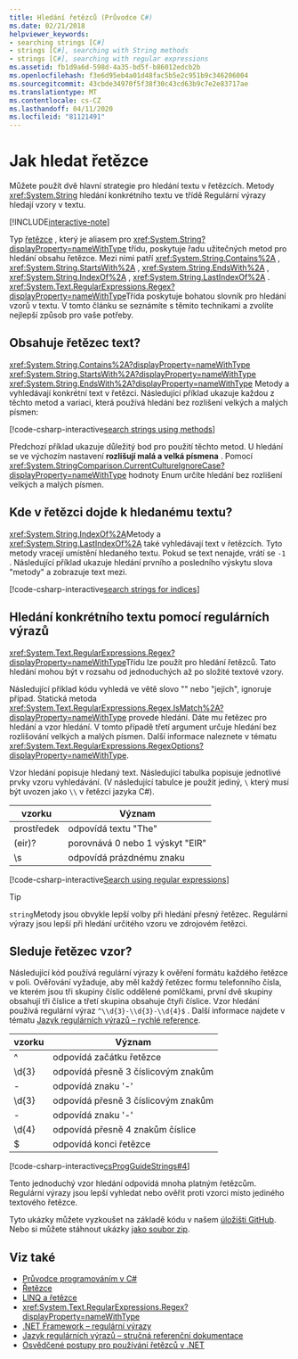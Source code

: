 ```yaml
---
title: Hledání řetězců (Průvodce C#)
ms.date: 02/21/2018
helpviewer_keywords:
- searching strings [C#]
- strings [C#], searching with String methods
- strings [C#], searching with regular expressions
ms.assetid: fb1d9a6d-598d-4a35-bd5f-b86012edcb2b
ms.openlocfilehash: f3e6d95eb4a01d48fac5b5e2c951b9c346206004
ms.sourcegitcommit: 43cbde34970f5f38f30c43cd63b9c7e2e83717ae
ms.translationtype: MT
ms.contentlocale: cs-CZ
ms.lasthandoff: 04/11/2020
ms.locfileid: "81121491"
---
```

# <a name="how-to-search-strings"></a>Jak hledat řetězce

Můžete použít dvě hlavní strategie pro hledání textu v řetězcích. Metody <xref:System.String> hledání konkrétního textu ve třídě Regulární výrazy hledají vzory v textu.

[!INCLUDE[interactive-note](~/includes/csharp-interactive-note.md)]

Typ [řetězce](../language-reference/builtin-types/reference-types.md#the-string-type) , který je aliasem pro <xref:System.String?displayProperty=nameWithType> třídu, poskytuje řadu užitečných metod pro hledání obsahu řetězce. Mezi nimi patří <xref:System.String.Contains%2A> , <xref:System.String.StartsWith%2A> , <xref:System.String.EndsWith%2A> , <xref:System.String.IndexOf%2A> , <xref:System.String.LastIndexOf%2A> . <xref:System.Text.RegularExpressions.Regex?displayProperty=nameWithType>Třída poskytuje bohatou slovník pro hledání vzorů v textu. V tomto článku se seznámíte s těmito technikami a zvolíte nejlepší způsob pro vaše potřeby.

## <a name="does-a-string-contain-text"></a>Obsahuje řetězec text?

<xref:System.String.Contains%2A?displayProperty=nameWithType> <xref:System.String.StartsWith%2A?displayProperty=nameWithType> <xref:System.String.EndsWith%2A?displayProperty=nameWithType> Metody a vyhledávají konkrétní text v řetězci. Následující příklad ukazuje každou z těchto metod a variaci, která používá hledání bez rozlišení velkých a malých písmen:

[!code-csharp-interactive[search strings using methods](../../../samples/snippets/csharp/how-to/strings/SearchStrings.cs#1)]

Předchozí příklad ukazuje důležitý bod pro použití těchto metod. U hledání se ve výchozím nastavení **rozlišují malá a velká písmena** . Pomocí <xref:System.StringComparison.CurrentCultureIgnoreCase?displayProperty=nameWithType> hodnoty Enum určíte hledání bez rozlišení velkých a malých písmen.

## <a name="where-does-the-sought-text-occur-in-a-string"></a>Kde v řetězci dojde k hledanému textu?

<xref:System.String.IndexOf%2A>Metody a <xref:System.String.LastIndexOf%2A> také vyhledávají text v řetězcích. Tyto metody vracejí umístění hledaného textu. Pokud se text nenajde, vrátí se `-1` . Následující příklad ukazuje hledání prvního a posledního výskytu slova "metody" a zobrazuje text mezi.
  
[!code-csharp-interactive[search strings for indices](../../../samples/snippets/csharp/how-to/strings/SearchStrings.cs#2)]

## <a name="finding-specific-text-using-regular-expressions"></a>Hledání konkrétního textu pomocí regulárních výrazů

<xref:System.Text.RegularExpressions.Regex?displayProperty=nameWithType>Třídu lze použít pro hledání řetězců. Tato hledání mohou být v rozsahu od jednoduchých až po složité textové vzory.

Následující příklad kódu vyhledá ve větě slovo "" nebo "jejich", ignoruje případ. Statická metoda <xref:System.Text.RegularExpressions.Regex.IsMatch%2A?displayProperty=nameWithType> provede hledání. Dáte mu řetězec pro hledání a vzor hledání. V tomto případě třetí argument určuje hledání bez rozlišování velkých a malých písmen. Další informace naleznete v tématu <xref:System.Text.RegularExpressions.RegexOptions?displayProperty=nameWithType>.  

Vzor hledání popisuje hledaný text. Následující tabulka popisuje jednotlivé prvky vzoru vyhledávání. (V následující tabulce je použit jediný, `\` který musí být uvozen jako `\\` v řetězci jazyka C#).

| vzorku  | Význam     |
| -------- |-------------|
| prostředek      | odpovídá textu "The" |
| (eir)?   | porovnává 0 nebo 1 výskyt "EIR" |
| \s       | odpovídá prázdnému znaku    |
  
[!code-csharp-interactive[Search using regular expressions](../../../samples/snippets/csharp/how-to/strings/SearchStrings.cs#3)]
  
> [!TIP]
> `string`Metody jsou obvykle lepší volby při hledání přesný řetězec. Regulární výrazy jsou lepší při hledání určitého vzoru ve zdrojovém řetězci.

## <a name="does-a-string-follow-a-pattern"></a>Sleduje řetězec vzor?

Následující kód používá regulární výrazy k ověření formátu každého řetězce v poli. Ověřování vyžaduje, aby měl každý řetězec formu telefonního čísla, ve kterém jsou tři skupiny číslic oddělené pomlčkami, první dvě skupiny obsahují tři číslice a třetí skupina obsahuje čtyři číslice. Vzor hledání používá regulární výraz `^\\d{3}-\\d{3}-\\d{4}$` . Další informace najdete v tématu [Jazyk regulárních výrazů – rychlé reference](../../standard/base-types/regular-expression-language-quick-reference.md).

| vzorku  | Význam                             |
| -------- |-------------------------------------|
| ^        | odpovídá začátku řetězce |
| \d{3}    | odpovídá přesně 3 číslicovým znakům  |
| -        | odpovídá znaku '-'           |
| \d{3}    | odpovídá přesně 3 číslicovým znakům  |
| -        | odpovídá znaku '-'           |
| \d{4}    | odpovídá přesně 4 znakům číslice  |
| $        | odpovídá konci řetězce       |

[!code-csharp-interactive[csProgGuideStrings#4](../../../samples/snippets/csharp/how-to/strings/SearchStrings.cs#4)]

Tento jednoduchý vzor hledání odpovídá mnoha platným řetězcům. Regulární výrazy jsou lepší vyhledat nebo ověřit proti vzorci místo jediného textového řetězce.

Tyto ukázky můžete vyzkoušet na základě kódu v našem [úložišti GitHub](https://github.com/dotnet/docs/tree/master/samples/snippets/csharp/how-to/strings). Nebo si můžete stáhnout ukázky [jako soubor zip](../../../samples/snippets/csharp/how-to/strings.zip).

## <a name="see-also"></a>Viz také

- [Průvodce programováním v C#](../programming-guide/index.md)
- [Řetězce](../programming-guide/strings/index.md)
- [LINQ a řetězce](../programming-guide/concepts/linq/linq-and-strings.md)
- <xref:System.Text.RegularExpressions.Regex?displayProperty=nameWithType>
- [.NET Framework – regulární výrazy](../../standard/base-types/regular-expressions.md)
- [Jazyk regulárních výrazů – stručná referenční dokumentace](../../standard/base-types/regular-expression-language-quick-reference.md)
- [Osvědčené postupy pro používání řetězců v .NET](../../standard/base-types/best-practices-strings.md)
